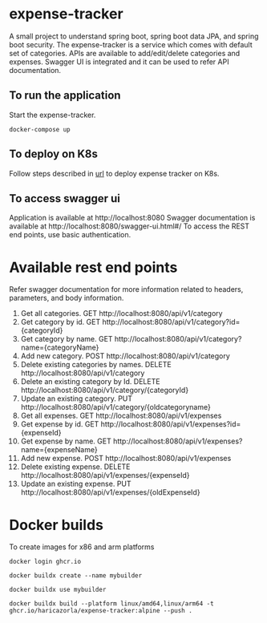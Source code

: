 # expense-tracker
A small project to understand spring boot, spring boot data JPA, and spring boot security. The expense-tracker is a service which comes with default set of categories. APIs are available to add/edit/delete categories and expenses. Swagger UI is integrated and it can be used to refer API documentation.

## To run the application
Start the expense-tracker.
```
docker-compose up
```

## To deploy on K8s
Follow steps described in [url](https://github.com/HariCazorla/Kubernetes/tree/master/expense-tracker) to deploy expense tracker on K8s.

## To access swagger ui
Application is available at http://localhost:8080
Swagger documentation is available at http://localhost:8080/swagger-ui.html#/
To access the REST end points, use basic authentication.

# Available rest end points
Refer swagger documentation for more information related to headers, parameters, and body information.
1. Get all categories. GET http://localhost:8080/api/v1/category
2. Get category by id. GET http://localhost:8080/api/v1/category?id={categoryId}
3. Get category by name. GET http://localhost:8080/api/v1/category?name={categoryName}
4. Add new category. POST http://localhost:8080/api/v1/category
5. Delete existing categories by names. DELETE http://localhost:8080/api/v1/category
6. Delete an existing category by Id. DELETE http://localhost:8080/api/v1/category/{categoryId}
7. Update an existing category. PUT http://localhost:8080/api/v1/category/{oldcategoryname}
8. Get all expenses. GET http://localhost:8080/api/v1/expenses
9. Get expense by id. GET http://localhost:8080/api/v1/expenses?id={expenseId}
10. Get expense by name. GET http://localhost:8080/api/v1/expenses?name={expenseName}
11. Add new expense. POST http://localhost:8080/api/v1/expenses
12. Delete existing expense. DELETE http://localhost:8080/api/v1/expenses/{expenseId}
13. Update an existing expense. PUT http://localhost:8080/api/v1/expenses/{oldExpenseId}

# Docker builds

To create images for x86 and arm platforms

```
docker login ghcr.io

docker buildx create --name mybuilder

docker buildx use mybuilder

docker buildx build --platform linux/amd64,linux/arm64 -t ghcr.io/haricazorla/expense-tracker:alpine --push .
```
